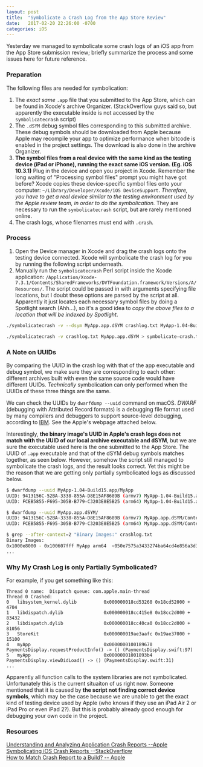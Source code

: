 ```yaml
---
layout: post
title:  "Symbolicate a Crash Log from the App Store Review"
date:   2017-02-20 22:26:00 -0700
categories: iOS
---
```

Yesterday we managed to symbolicate some crash logs of an iOS app from the App Store submission review; briefly summarize the process and some issues here for future reference.

### Preparation 
The following files are needed for symbolication:
1. The *exact same* `.app` file that you submitted to the App Store, which can be found in Xcode's archive Organizer. (StackOverflow guys said so, but apparently the executable inside is not accessed by the `symbolicatecrash` script)
2. The `.dSYM` debug symbol files corresponding to this submitted archive. These debug symbols should be downloaded from Apple because Apple may recompile your app to optimize performance when bitcode is enabled in the project settings. The download is also done in the archive Organizer.
3. **The symbol files from a real device with the same kind as the testing device (iPad or iPhone), running the exact same iOS version. (Eg. iOS 10.3.1)** Plug in the device and open you project in Xcode. Remember the long waiting of "Processing symbol files" prompt you might have got before? Xcode copies these device-specific symbol files onto your computer: `~/Library/Developer/Xcode/iOS DeviceSupport`. *Therefore, you have to get a real device similar to the testing environment used by the Apple review team, in order to do the symbolication.* They are necessary to run the `symbolicatecrash` script, but are rarely mentioned online.
4. The crash logs, whose filenames must end with `.crash`.

### Process
1. Open the Device manager in Xcode and drag the crash logs onto the testing device connected. Xcode will symbolicate the crash log for you by running the following script underneath.
2. Manually run the `symbolicatecrash` Perl script inside the Xcode application: `/Application/Xcode-7.3.1/Contents/SharedFrameworks/DVTFoundation.framework/Versions/A/Resources/`. The script could be passed in with arguments specifying file locations, but I doubt these options are parsed by the script at all. Apparently it just locates each necessary symbol files by doing a Spotlight search (Ahh...), so it's a good idea to *copy the above files to a location that will be indexed by Spotlight*.

```bash
./symbolicatecrash -v --dsym MyApp.app.dSYM crashlog.txt MyApp-1.04-Build15.app/MyApp > symbolicate-crash.txt 2> symbolicate-crash-stderr.txt

./symbolicatecrash -v crashlog.txt MyApp.app.dSYM > symbolicate-crash.txt 2> symbolicate-crash-stderr.txt
```

### A Note on UUIDs
By comparing the UUID in the crash log with that of the app executable and debug symbol, we make sure they are corresponding to each other: different archives built with even the same source code would have different UUIDs. *Technically* symbolication can only performed when the UUIDs of these three things are the same.  

We can check the UUIDs by `dwarfdump --uuid` command on macOS. *DWARF* (debugging with Attributed Record formats) is a debugging file format used by many compilers and debuggers to support source-level debugging, according to [IBM](https://www.ibm.com/developerworks/aix/library/au-dwarf-debug-format/). See the Apple's webpage attached below.  

Interestingly, **the binary image's UUID in Apple's crash logs does not match with the UUID of our local archive executable and dSYM**, but we are sure the executable used here is the one submitted to the App Store. The UUID of `.app` executable and that of the dSYM debug symbols matches together, as seen below. However, somehow the script still managed to symbolicate the crash logs, and the result looks correct. Yet this might be the reason that we are getting only partially symbolicated logs as discussed below.

```bash
$ dwarfdump --uuid MyApp-1.04-Build15.app/MyApp
UUID: 9413156C-52BA-3338-855A-D8E15AF8689B (armv7) MyApp-1.04-Build15.app/MyApp
UUID: FCEB5855-F695-305B-B779-C3203E8E5B25 (arm64) MyApp-1.04-Build15.app/MyApp

$ dwarfdump --uuid MyApp.app.dSYM/
UUID: 9413156C-52BA-3338-855A-D8E15AF8689B (armv7) MyApp.app.dSYM/Contents/Resources/DWARF/MyApp
UUID: FCEB5855-F695-305B-B779-C3203E8E5B25 (arm64) MyApp.app.dSYM/Contents/Resources/DWARF/MyApp

$ grep --after-context=2 "Binary Images:" crashlog.txt
Binary Images:
0x1000e8000 - 0x100607fff MyApp arm64  <050e7575a3433274ba64cd4e856a3d3f> /var/containers/Bundle/Application/BD79B5D2-934E-4339-9D8A-E3691FBE5562/MyApp.app/MyApp
...
```

### Why My Crash Log is only Partially Symbolicated?
For example, if you get something like this:
```
Thread 0 name:  Dispatch queue: com.apple.main-thread
Thread 0 Crashed:
0   libsystem_kernel.dylib        	0x000000018cd53260 0x18cd52000 + 4704
1   libdispatch.dylib             	0x000000018cc415e8 0x18cc2d000 + 83432
2   libdispatch.dylib             	0x000000018cc40ca0 0x18cc2d000 + 81056
3   StoreKit                      	0x000000019ae3aafc 0x19ae37000 + 15100
4   myApp                       	0x0000000100189670 PaymentsDisplay.requestProductInfo() -> () (PaymentsDisplay.swift:97)
5   myApp                       	0x00000001001893b4 PaymentsDisplay.viewDidLoad() -> () (PaymentsDisplay.swift:31)
...
```
Apparently all function calls to the system libraries are not symbolicated. Unfortunately this is the current situaiton of us right now. Someone mentioned that it is caused by **the script not finding correct device symbols**, which may be the case because we are unable to get the exact kind of testing device used by Apple (who knows if they use an iPad Air 2 or iPad Pro or even iPad 2?). But this is probably already good enough for debugging your own code in the project.

### Resources
[Understanding and Analyzing Application Crash Reports --Apple](https://developer.apple.com/library/content/technotes/tn2151/_index.html)  
[Symbolicating iOS Crash Reports --StackOverflow](http://stackoverflow.com/questions/1460892/symbolicating-iphone-app-crash-reports)  
[How to Match Crash Report to a Build? -- Apple](https://developer.apple.com/library/content/qa/qa1765/_index.html)

